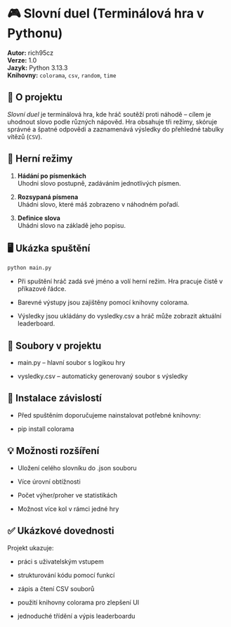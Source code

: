# 🎮 Slovní duel (Terminálová hra v Pythonu)

**Autor:** rich95cz  
**Verze:** 1.0  
**Jazyk:** Python 3.13.3  
**Knihovny:** `colorama`, `csv`, `random`, `time`

## 🧠 O projektu

*Slovní duel* je terminálová hra, kde hráč soutěží proti náhodě – cílem je uhodnout slovo podle různých nápověd. Hra obsahuje tři režimy, skóruje správné a špatné odpovědi a zaznamenává výsledky do přehledné tabulky vítězů (`CSV`).

## 🎯 Herní režimy

1. **Hádání po písmenkách**  
   Uhodni slovo postupně, zadáváním jednotlivých písmen.

2. **Rozsypaná písmena**  
   Uhádni slovo, které máš zobrazeno v náhodném pořadí.

3. **Definice slova**  
   Uhádni slovo na základě jeho popisu.

## 🖥️ Ukázka spuštění

```bash
python main.py
```

- Při spuštění hráč zadá své jméno a volí herní režim. Hra pracuje čistě v příkazové řádce.

- Barevné výstupy jsou zajištěny pomocí knihovny colorama.

- Výsledky jsou ukládány do vysledky.csv a hráč může zobrazit aktuální leaderboard.

## 📂 Soubory v projektu

- main.py – hlavní soubor s logikou hry

- vysledky.csv – automaticky generovaný soubor s výsledky

## 🔧 Instalace závislostí

- Před spuštěním doporučujeme nainstalovat potřebné knihovny:

- pip install colorama

## 💡 Možnosti rozšíření

- Uložení celého slovníku do .json souboru

- Více úrovní obtížnosti

- Počet výher/proher ve statistikách

- Možnost více kol v rámci jedné hry

## ✅ Ukázkové dovednosti

Projekt ukazuje:

- práci s uživatelským vstupem

- strukturování kódu pomocí funkcí

- zápis a čtení CSV souborů

- použití knihovny colorama pro zlepšení UI

- jednoduché třídění a výpis leaderboardu